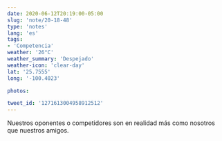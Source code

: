 ```yaml
---
date: 2020-06-12T20:19:00-05:00
slug: 'note/20-18-48'
type: 'notes'
lang: 'es'
tags:
- 'Competencia'
weather: '26°C'
weather_summary: 'Despejado'
weather-icon: 'clear-day'
lat: '25.7555'
long: '-100.4023'

photos:

tweet_id: '1271613004958912512'
---
```

Nuestros oponentes o competidores son en realidad más como nosotros que nuestros amigos. 
